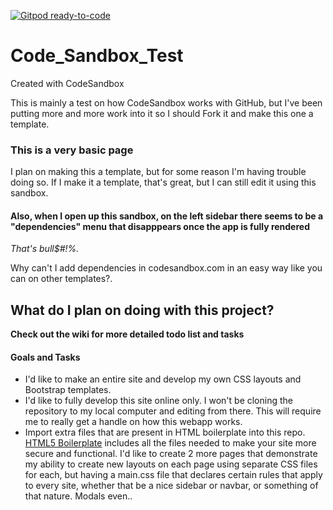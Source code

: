 [![Gitpod ready-to-code](https://img.shields.io/badge/Gitpod-ready--to--code-blue?logo=gitpod)](https://gitpod.io/#https://github.com/awsomesawce/Code_Sandbox_Test)

# Code_Sandbox_Test
Created with CodeSandbox

This is mainly a test on how CodeSandbox works with GitHub, but I've been putting more and more work into it so I should Fork it and make this one a template.

### This is a very basic page ###

I plan on making this a template, but for some reason I'm having trouble doing so.  If I make it a template, that's great, but I can still edit it using this sandbox.

#### Also, when I open up this sandbox, on the left sidebar there seems to be a "dependencies" menu that disapppears once the app is fully rendered

*That's bull$#!%.*

Why can't I add dependencies in codesandbox.com in an easy way like you can on other templates?.

## What do I plan on doing with this project?

**Check out the wiki for more detailed todo list and tasks**

#### Goals and Tasks

* I'd like to make an entire site and develop my own CSS layouts and Bootstrap templates.
* I'd like to fully develop this site online only.  I won't be cloning the repository to my local computer and editing from there.  This will require me to really get a handle on how this webapp works.
* Import extra files that are present in HTML boilerplate into this repo.  [HTML5 Boilerplate](http://html5boilerplate.com) includes all the files needed to make your site more secure and functional.  I'd like to create 2 more pages that demonstrate my ability to create new layouts on each page using separate CSS files for each, but having a main.css file that declares certain rules that apply to every site, whether that be a nice sidebar or navbar, or something of that nature.  Modals even..
